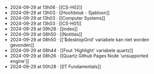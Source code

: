 - 2024-09-29 at 13h06 · [[CS-H02]]
- 2024-09-29 at 13h03 · [[Hoofdstuk - Sjabloon]]
- 2024-09-29 at 13h03 · [[Computer Systems]]
- 2024-09-29 at 13h03 · [[CS-H01]]
- 2024-09-29 at 09h28 · [[index]]
- 2024-09-29 at 08h50 · [[Notities]]
- 2024-09-29 at 08h50 · [['$desktopGrid' variabele kan niet worden gevonden]]
- 2024-09-29 at 08h44 · [[Fout 'Highlight' variabele quartz]]
- 2024-09-29 at 08h26 · [[Quartz Github Pages Node 'unsupported engine']]
- 2024-09-29 at 00h28 · [[IT Fundamentals]]
